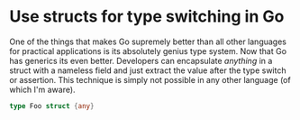 # Use structs for type switching in Go

One of the things that makes Go supremely better than all other languages for practical applications is its absolutely genius type system. Now that Go has generics its even better. Developers can encapsulate *anything* in a struct with a nameless field and just extract the value after the type switch or assertion. This technique is simply not possible in any other language (of which I'm aware).

```go
type Foo struct {any}
```
